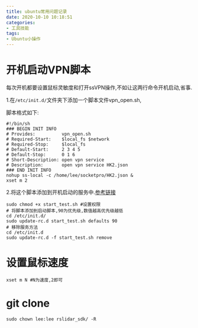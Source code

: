 ```yaml
---
title: ubuntu常用问题记录
date: 2020-10-10 10:18:51
categories:
- 工具技能
tags:
- Ubuntu小操作
---
```


# 开机启动VPN脚本

每次开机都要设置鼠标灵敏度和打开ssVPN操作,不如让这两行命令开机启动,省事.

1.在`/etc/init.d/`文件夹下添加一个脚本文件vpn_open.sh, 

脚本格式如下:

```shell
#!/bin/sh
### BEGIN INIT INFO
# Provides:          vpn_open.sh
# Required-Start:    $local_fs $network
# Required-Stop:     $local_fs
# Default-Start:     2 3 4 5
# Default-Stop:      0 1 6
# Short-Description: open vpn service
# Description:       open vpn service HK2.json
### END INIT INFO
nohup ss-local -c /home/lee/socketpro/HK2.json &
xset m 2
```

2.将这个脚本添加到开机启动的服务中.[参考链接](https://blog.csdn.net/MakerCloud/article/details/81257953?utm_medium=distribute.pc_relevant.none-task-blog-BlogCommendFromMachineLearnPai2-1.channel_param&depth_1-utm_source=distribute.pc_relevant.none-task-blog-BlogCommendFromMachineLearnPai2-1.channel_param)

```shell
sudo chmod +x start_test.sh #设置权限
# 将脚本添加到启动脚本,90为优先级,数值越高优先级越低
cd /etc/init.d/
sudo update-rc.d start_test.sh defaults 90
# 移除服务方法
cd /etc/init.d
sudo update-rc.d -f start_test.sh remove
```

# 设置鼠标速度

```shell
xset m N #N为速度,2即可
```

# git clone

```shell
sudo chown lee:lee rslidar_sdk/ -R
```


